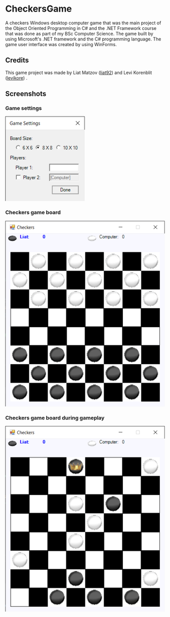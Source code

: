 # CheckersGame
A checkers Windows desktop computer game that was the main project of the Object Oriented Programming in C# and the .NET Framework course 
that was done as part of my BSc Computer Science.
The game built by using Microsoft's .NET framework and the C# programming language. 
The game user interface was created by using WinForms.

## Credits
This game project was made by Liat Matzov ([liat92](https://github.com/liat92)) and Levi Korenblit ([levikore](https://github.com/levikore)) .

## Screenshots
### Game settings
![Game Settings](/Screenshots/Settings.PNG)

### Checkers game board
![Checkers Game Board](/Screenshots/Checkers_Game_Board.PNG)

### Checkers game board during gameplay
![Checkers Game Board During Gameplay](/Screenshots/Checkers_Game_King_During_GamePlay.PNG)
